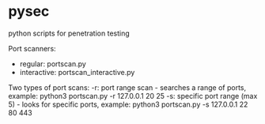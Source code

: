 # pysec
python scripts for penetration testing

Port scanners:
  - regular: portscan.py
  - interactive: portscan_interactive.py
  
  Two types of port scans:
    -r: port range scan - searches a range of ports, example: python3 portscan.py -r 127.0.0.1 20 25
    -s: specific port range (max 5) - looks for specific ports, example: python3 portscan.py -s 127.0.0.1 22 80 443
